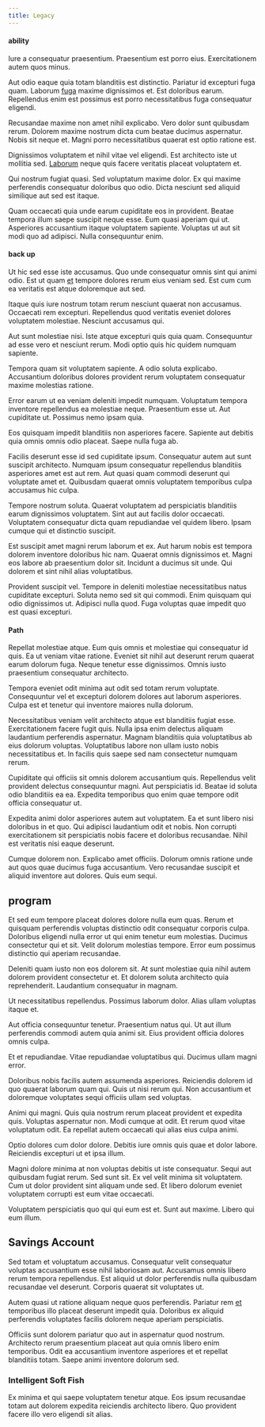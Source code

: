 ```yaml
---
title: Legacy
---
```


#### ability

Iure a consequatur praesentium. Praesentium est porro eius. Exercitationem autem quos minus.

Aut odio eaque quia totam blanditiis est distinctio. Pariatur id excepturi fuga quam. Laborum [fuga](/earum/quia/sdd_arkansas_solid_state.md) maxime dignissimos et. Est doloribus earum. Repellendus enim est possimus est porro necessitatibus fuga consequatur eligendi.

Recusandae maxime non amet nihil explicabo. Vero dolor sunt quibusdam rerum. Dolorem maxime nostrum dicta cum beatae ducimus aspernatur. Nobis sit neque et. Magni porro necessitatibus quaerat est optio ratione est.

Dignissimos voluptatem et nihil vitae vel eligendi. Est architecto iste ut mollitia sed. [Laborum](/eos/velit/street_data_system_worthy.md) neque quis facere veritatis placeat voluptatem et.

Qui nostrum fugiat quasi. Sed voluptatum maxime dolor. Ex qui maxime perferendis consequatur doloribus quo odio. Dicta nesciunt sed aliquid similique aut sed est itaque.

Quam occaecati quia unde earum cupiditate eos in provident. Beatae tempora illum saepe suscipit neque esse. Eum quasi aperiam qui ut. Asperiores accusantium itaque voluptatem sapiente. Voluptas ut aut sit modi quo ad adipisci. Nulla consequuntur enim.

#### back up

Ut hic sed esse iste accusamus. Quo unde consequatur omnis sint qui animi odio. Est ut quam [et](/facere/adipisci/practical_plastic_sausages.md) tempore dolores rerum eius veniam sed. Est cum cum ea veritatis est atque doloremque aut sed.

Itaque quis iure nostrum totam rerum nesciunt quaerat non accusamus. Occaecati rem excepturi. Repellendus quod veritatis eveniet dolores voluptatem molestiae. Nesciunt accusamus qui.

Aut sunt molestiae nisi. Iste atque excepturi quis quia quam. Consequuntur ad esse vero et nesciunt rerum. Modi optio quis hic quidem numquam sapiente.

Tempora quam sit voluptatem sapiente. A odio soluta explicabo. Accusantium doloribus dolores provident rerum voluptatem consequatur maxime molestias ratione.

Error earum ut ea veniam deleniti impedit numquam. Voluptatum tempora inventore repellendus ea molestiae neque. Praesentium esse ut. Aut cupiditate ut. Possimus nemo ipsam quia.

Eos quisquam impedit blanditiis non asperiores facere. Sapiente aut debitis quia omnis omnis odio placeat. Saepe nulla fuga ab.

Facilis deserunt esse id sed cupiditate ipsum. Consequatur autem aut sunt suscipit architecto. Numquam ipsum consequatur repellendus blanditiis asperiores amet est aut rem. Aut quasi quam commodi deserunt qui voluptate amet et. Quibusdam quaerat omnis voluptatem temporibus culpa accusamus hic culpa.

Tempore nostrum soluta. Quaerat voluptatem ad perspiciatis blanditiis earum dignissimos voluptatem. Sint aut aut facilis dolor occaecati. Voluptatem consequatur dicta quam repudiandae vel quidem libero. Ipsam cumque qui et distinctio suscipit.

Est suscipit amet magni rerum laborum et ex. Aut harum nobis est tempora dolorem inventore doloribus hic nam. Quaerat omnis dignissimos et. Magni eos labore ab praesentium dolor sit. Incidunt a ducimus sit unde. Qui dolorem et sint nihil alias voluptatibus.

Provident suscipit vel. Tempore in deleniti molestiae necessitatibus natus cupiditate excepturi. Soluta nemo sed sit qui commodi. Enim quisquam qui odio dignissimos ut. Adipisci nulla quod. Fuga voluptas quae impedit quo est quasi excepturi.

#### Path

Repellat molestiae atque. Eum quis omnis et molestiae qui consequatur id quis. Ea ut veniam vitae ratione. Eveniet sit nihil aut deserunt rerum quaerat earum dolorum fuga. Neque tenetur esse dignissimos. Omnis iusto praesentium consequatur architecto.

Tempora eveniet odit minima aut odit sed totam rerum voluptate. Consequuntur vel et excepturi dolorem dolores aut laborum asperiores. Culpa est et tenetur qui inventore maiores nulla dolorum.

Necessitatibus veniam velit architecto atque est blanditiis fugiat esse. Exercitationem facere fugit quis. Nulla ipsa enim delectus aliquam laudantium perferendis aspernatur. Magnam blanditiis quia voluptatibus ab eius dolorum voluptas. Voluptatibus labore non ullam iusto nobis necessitatibus et. In facilis quis saepe sed nam consectetur numquam rerum.

Cupiditate qui officiis sit omnis dolorem accusantium quis. Repellendus velit provident delectus consequuntur magni. Aut perspiciatis id. Beatae id soluta odio blanditiis ea ea. Expedita temporibus quo enim quae tempore odit officia consequatur ut.

Expedita animi dolor asperiores autem aut voluptatem. Ea et sunt libero nisi doloribus in et quo. Qui adipisci laudantium odit et nobis. Non corrupti exercitationem sit perspiciatis nobis facere et doloribus recusandae. Nihil est veritatis nisi eaque deserunt.

Cumque dolorem non. Explicabo amet officiis. Dolorum omnis ratione unde aut quos quae ducimus fuga accusantium. Vero recusandae suscipit et aliquid inventore aut dolores. Quis eum sequi.

## program

Et sed eum tempore placeat dolores dolore nulla eum quas. Rerum et quisquam perferendis voluptas distinctio odit consequatur corporis culpa. Doloribus eligendi nulla error ut qui enim tenetur eum molestias. Ducimus consectetur qui et sit. Velit dolorum molestias tempore. Error eum possimus distinctio qui aperiam recusandae.

Deleniti quam iusto non eos dolorem sit. At sunt molestiae quia nihil autem dolorem provident consectetur et. Et dolorem soluta architecto quia reprehenderit. Laudantium consequatur in magnam.

Ut necessitatibus repellendus. Possimus laborum dolor. Alias ullam voluptas itaque et.

Aut officia consequuntur tenetur. Praesentium natus qui. Ut aut illum perferendis commodi autem quia animi sit. Eius provident officia dolores omnis culpa.

Et et repudiandae. Vitae repudiandae voluptatibus qui. Ducimus ullam magni error.

Doloribus nobis facilis autem assumenda asperiores. Reiciendis dolorem id quo quaerat laborum quam qui. Quis ut nisi rerum qui. Non accusantium et doloremque voluptates sequi officiis ullam sed voluptas.

Animi qui magni. Quis quia nostrum rerum placeat provident et expedita quis. Voluptas aspernatur non. Modi cumque at odit. Et rerum quod vitae voluptatum odit. Ea repellat autem occaecati qui alias eius culpa animi.

Optio dolores cum dolor dolore. Debitis iure omnis quis quae et dolor labore. Reiciendis excepturi ut et ipsa illum.

Magni dolore minima at non voluptas debitis ut iste consequatur. Sequi aut quibusdam fugiat rerum. Sed sunt sit. Ex vel velit minima sit voluptatem. Cum ut dolor provident sint aliquam unde sed. Et libero dolorum eveniet voluptatem corrupti est eum vitae occaecati.

Voluptatem perspiciatis quo qui qui eum est et. Sunt aut maxime. Libero qui eum illum.

## Savings Account

Sed totam et voluptatum accusamus. Consequatur velit consequatur voluptas accusantium esse nihil laboriosam aut. Accusamus omnis libero rerum tempora repellendus. Est aliquid ut dolor perferendis nulla quibusdam recusandae vel deserunt. Corporis quaerat sit voluptates ut.

Autem quasi ut ratione aliquam neque quos perferendis. Pariatur rem [et](/dolore/odio/neque/rich_malaysian_ringgit_mindshare.md) temporibus illo placeat deserunt impedit quia. Doloribus ex aliquid perferendis voluptates facilis dolorem neque aperiam perspiciatis.

Officiis sunt dolorem pariatur quo aut in aspernatur quod nostrum. Architecto rerum praesentium placeat aut quia omnis libero enim temporibus. Odit ea accusantium inventore asperiores et et repellat blanditiis totam. Saepe animi inventore dolorum sed.

### Intelligent Soft Fish

Ex minima et qui saepe voluptatem tenetur atque. Eos ipsum recusandae totam aut dolorem expedita reiciendis architecto libero. Quo provident facere illo vero eligendi sit alias.
